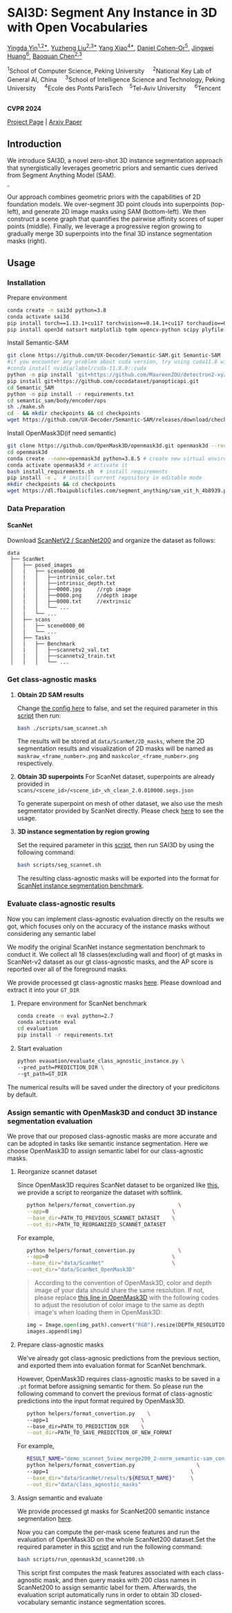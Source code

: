 # SAI3D: Segment Any Instance in 3D with Open Vocabularies

 [Yingda Yin<sup>1,2*</sup>](https://yd-yin.github.io/), [Yuzheng Liu<sup>2,3*</sup>](https://github.com/Ly-kc/) [Yang Xiao<sup>4*</sup>](https://youngxiao13.github.io/), [Daniel Cohen-Or<sup>5</sup>](https://danielcohenor.com/), [Jingwei Huang<sup>6</sup>](https://cs.stanford.edu/people/jingweih/), [Baoquan Chen<sup>2,3</sup>](http://cfcs.pku.edu.cn/baoquan/)

<sup>1</sup>School of Computer Science, Peking University &nbsp; &nbsp;
<sup>2</sup>National Key Lab of General AI, China &nbsp; &nbsp; 
<sup>3</sup>School of Intelligence Science and Technology, Peking University &nbsp; &nbsp; 
<sup>4</sup>Ecole des Ponts ParisTech&nbsp; &nbsp;           <sup>5</sup>Tel-Aviv University &nbsp; &nbsp;
<sup>6</sup>Tencent &nbsp; &nbsp;

**CVPR 2024**

[Project Page](https://yd-yin.github.io/SAI3D/) | [Arxiv Paper](https://arxiv.org/abs/2312.11557)

## Introduction

We introduce SAI3D, a novel zero-shot 3D instance segmentation approach that synergistically leverages geometric priors and semantic cues derived from Segment Anything Model (SAM). 

<img src="assets\pipeline.png" style="zoom: 33%;" />

Our approach combines geometric priors with the capabilities of 2D foundation models. We over-segment 3D point clouds into superpoints (top-left), and generate 2D image masks using SAM (bottom-left). We then construct a scene graph that quantifies the pairwise affinity scores of super points (middle). Finally, we leverage a progressive region growing to gradually merge 3D superpoints into the final 3D instance segmentation masks (right).

## Usage

### Installation

Prepare environment

```bash
conda create -n sai3d python=3.8
conda activate sai3d
pip install torch==1.13.1+cu117 torchvision==0.14.1+cu117 torchaudio==0.13.1 --extra-index-url https://download.pytorch.org/whl/cu117
pip install open3d natsort matplotlib tqdm opencv-python scipy plyfile
```

Install Semantic-SAM

```bash
git clone https://github.com/UX-Decoder/Semantic-SAM.git Semantic-SAM --recursive
#if you encounter any problem about cuda version, try using cuda11.8 with the following command
#conda install nvidia/label/cuda-11.8.0::cuda  
python -m pip install 'git+https://github.com/MaureenZOU/detectron2-xyz.git'
pip install git+https://github.com/cocodataset/panopticapi.git
cd Semantic_SAM
python -m pip install -r requirements.txt
cd semantic_sam/body/encoder/ops
sh ./make.sh
cd - && mkdir checkpoints && cd checkpoints
wget https://github.com/UX-Decoder/Semantic-SAM/releases/download/checkpoint/swinl_only_sam_many2many.pth
```

Install OpenMask3D(if need semantic)
```bash
git clone https://github.com/OpenMask3D/openmask3d.git openmask3d --recursive
cd openmask3d
conda create --name=openmask3d python=3.8.5 # create new virtual environment
conda activate openmask3d # activate it
bash install_requirements.sh  # install requirements
pip install -e .  # install current repository in editable mode
mkdir checkpoints && cd checkpoints
wget https://dl.fbaipublicfiles.com/segment_anything/sam_vit_h_4b8939.pth  #download SAM ckpt
```

### Data Preparation

#### ScanNet
Download [ScanNetV2 / ScanNet200](https://github.com/ScanNet/ScanNet) and organize the dataset as follows: 

```
data
 ├── ScanNet
 │   ├── posed_images
 │   |   ├── scene0000_00
 │   |   │   ├──intrinsic_color.txt   
 │   |   │   ├──intrinsic_depth.txt   
 │   |   │   ├──0000.jpg     //rgb image
 │   |   │   ├──0000.png     //depth image
 │   |   │   ├──0000.txt     //extrinsic
 │   |   │   └── ...
 │   |   └── ...
 │   ├── scans
 │   |   ├── scene0000_00
 │   |   └── ...
 │   ├── Tasks
 │   |   ├── Benchmark
 │   |   │   ├──scannetv2_val.txt  
 │   |   │   ├──scannetv2_train.txt  
 │   |   │   └── ...
```



### Get class-agnostic masks

1. **Obtain 2D SAM results**
   
   Change [the config here](https://github.com/UX-Decoder/Semantic-SAM/blob/e3b9/configs/semantic_sam_only_sa-1b_swinL.yaml#L42) to false, and set the required parameter in this [script](scripts/sam_scannet.sh) then run:
   ```bash
   bash ./scripts/sam_scannet.sh
   ```

   The results will be stored at `data/ScanNet/2D_masks`, where the 2D segmentation results and visualization of 2D masks will be named as `maskraw_<frame_number>.png` and `maskcolor_<frame_number>.png` respectively.

2. **Obtain 3D superpoints**
   For ScanNet dataset, superpoints are already provided in `scans/<scene_id>/<scene_id>_vh_clean_2.0.010000.segs.json`

   To generate superpoint on mesh of other dataset, we also use the mesh segmentator provided by ScanNet directly. Please check [here](https://github.com/ScanNet/ScanNet/tree/master/Segmentator) to see the usage.


3. **3D instance segmentation by region growing**

   Set the required parameter in this [script](scripts/seg_scannet.sh), then run SAI3D by using the following command:
   
   ```bash
   bash scripts/seg_scannet.sh
   ```

   The resulting class-agnostic masks will be exported into the format for [ScanNet instance segmentation benchmark](https://github.com/ScanNet/ScanNet/blob/master/BenchmarkScripts/3d_evaluation/evaluate_semantic_instance.py).



### Evaluate class-agnostic results
   Now you can implement class-agnostic evaluation directly on the results we got, which focuses only on the accuracy of the instance masks without considering any semantic label

   We modify the original ScanNet instance segmentation benchmark to conduct it. We collect all 18 classes(excluding wall and floor) of gt masks in ScanNet-v2 dataset as our gt class-agnostic masks, and the AP score is reported over all of the foreground masks. 

   We provide processed gt class-agnostic masks [here](https://drive.google.com/file/d/1VwDtNTCzPEbQaK7xmG6KXzHvAicKDIc_/view?usp=sharing). Please download and extract it into your `GT_DIR`

   1. Prepare environment for ScanNet benchmark
      ```bash
      conda create -n eval python=2.7
      conda activate eval
      cd evaluation
      pip install -r requirements.txt
      ```
   2. Start evaluation
      ```bash
      python evauation/evaluate_class_agnostic_instance.py \
      --pred_path=PREDICTION_DIR \
      --gt_path=GT_DIR
      ```

   The numerical results will be saved under the directory of your predicitons by default.

### Assign semantic with OpenMask3D and conduct 3D instance segmentation evaluation
   We prove that our proposed class-agnostic masks are more accurate and can be adopted in tasks like semantic instance segmentation. Here we choose OpenMask3D to assign semantic label for our class-agnostic masks.

   1. Reorganize scannet dataset 

      Since OpenMask3D requires ScanNet dataset to be organized like [this](https://github.com/OpenMask3D/openmask3d/blob/fb9b/README.md?plain=1#L148-L168), we provide a script to reorganize the dataset with softlink.  
      ```bash
         python helpers/format_convertion.py              \
         --app=0                                        \
         --base_dir=PATH_TO_PREVIOUS_SCANNET_DATASET    \
         --out_dir=PATH_TO_REORGANIZED_SCANNET_DATASET
      ```
      For example, 
      ```bash
         python helpers/format_convertion.py              \
         --app=0                                        \
         --base_dir="data/ScanNet"                      \
         --out_dir="data/ScanNet_OpenMask3D"
      ```
      > According to the convention of OpenMask3D, color and depth image of your data should share the same resolution. If not, please replace [this line in OpenMask3D](https://github.com/OpenMask3D/openmask3d/blob/6488/openmask3d/data/load.py#L73) with the following codes to adjust the resolution of color image to the same as depth image's when loading them in OpenMask3D:
      ```python
         img = Image.open(img_path).convert("RGB").resize(DEPTH_RESOLUTION,Image.BILINEAR)
         images.append(img)
      ```

   2. Prepare class-agnostic masks

      We've already got class-agnosic predictions from the previous section, and exported them into evaluation format for ScanNet benchmark.

      However, OpenMask3D requires class-agnostic masks to be saved in a `.pt` format before assigning semantic for them. So please run the following command to convert the previous format of class-agnostic predictions into the input format required by OpenMask3D. 

      ```bash
         python helpers/format_convertion.py    \ 
         --app=1                              \   
         --base_dir=PATH_TO_PREDICTION_DIR    \
         --out_dir=PATH_TO_SAVE_PREDICTION_OF_NEW_FORMAT
      ```
      For example,
      ```bash
         RESULT_NAME="demo_scannet_5view_merge200_2-norm_semantic-sam_connect(0.9,0.5,5)_depth2"
         python helpers/format_convertion.py                    \     
         --app=1                                              \
         --base_dir="data/ScanNet/results/${RESULT_NAME}"     \
         --out_dir="data/class_agnostic_masks"
      ```

   3. Assign semantic and evaluate
   
      We provide processed gt masks for ScanNet200 semantic instance segmentation [here](https://drive.google.com/file/d/1FYjzh6U8Em9BrKSw8f1OppgmeKtk1Ude/view?usp=sharing). 

      Now you can compute the per-mask scene features and run the evaluation of OpenMask3D on the whole ScanNet200 dataset.Set the required parameter in this [script](scripts/run_openmask3d_scannet200.sh) and run the following command:
      
      ```bash
      bash scripts/run_openmask3d_scannet200.sh
      ```

      This script first computes the mask features associated with each class-agnostic mask, and then query masks with 200 class names in ScanNet200 to assign semantic label for them. Afterwards, the evaluation script automatically runs in order to obtain 3D closed-vocabulary semantic instance segmentation scores.
